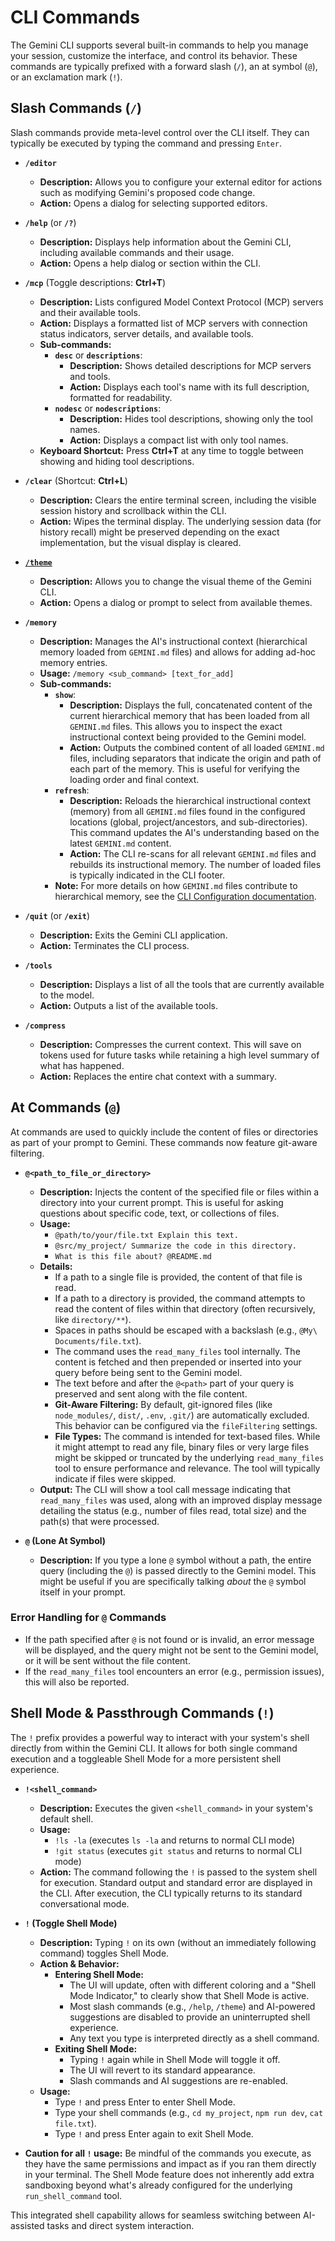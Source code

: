 # CLI Commands

The Gemini CLI supports several built-in commands to help you manage your session, customize the interface, and control its behavior. These commands are typically prefixed with a forward slash (`/`), an at symbol (`@`), or an exclamation mark (`!`).

## Slash Commands (`/`)

Slash commands provide meta-level control over the CLI itself. They can typically be executed by typing the command and pressing `Enter`.

- **`/editor`**

  - **Description:** Allows you to configure your external editor for actions such as modifying Gemini's proposed code change.
  - **Action:** Opens a dialog for selecting supported editors.

- **`/help`** (or **`/?`**)

  - **Description:** Displays help information about the Gemini CLI, including available commands and their usage.
  - **Action:** Opens a help dialog or section within the CLI.

- **`/mcp`** (Toggle descriptions: **Ctrl+T**)

  - **Description:** Lists configured Model Context Protocol (MCP) servers and their available tools.
  - **Action:** Displays a formatted list of MCP servers with connection status indicators, server details, and available tools.
  - **Sub-commands:**
    - **`desc`** or **`descriptions`**:
      - **Description:** Shows detailed descriptions for MCP servers and tools.
      - **Action:** Displays each tool's name with its full description, formatted for readability.
    - **`nodesc`** or **`nodescriptions`**:
      - **Description:** Hides tool descriptions, showing only the tool names.
      - **Action:** Displays a compact list with only tool names.
  - **Keyboard Shortcut:** Press **Ctrl+T** at any time to toggle between showing and hiding tool descriptions.

- **`/clear`** (Shortcut: **Ctrl+L**)

  - **Description:** Clears the entire terminal screen, including the visible session history and scrollback within the CLI.
  - **Action:** Wipes the terminal display. The underlying session data (for history recall) might be preserved depending on the exact implementation, but the visual display is cleared.

- [**`/theme`**](./themes.md)

  - **Description:** Allows you to change the visual theme of the Gemini CLI.
  - **Action:** Opens a dialog or prompt to select from available themes.

- **`/memory`**

  - **Description:** Manages the AI's instructional context (hierarchical memory loaded from `GEMINI.md` files) and allows for adding ad-hoc memory entries.
  - **Usage:** `/memory <sub_command> [text_for_add]`
  - **Sub-commands:**
    - **`show`**:
      - **Description:** Displays the full, concatenated content of the current hierarchical memory that has been loaded from all `GEMINI.md` files. This allows you to inspect the exact instructional context being provided to the Gemini model.
      - **Action:** Outputs the combined content of all loaded `GEMINI.md` files, including separators that indicate the origin and path of each part of the memory. This is useful for verifying the loading order and final context.
    - **`refresh`**:
      - **Description:** Reloads the hierarchical instructional context (memory) from all `GEMINI.md` files found in the configured locations (global, project/ancestors, and sub-directories). This command updates the AI's understanding based on the latest `GEMINI.md` content.
      - **Action:** The CLI re-scans for all relevant `GEMINI.md` files and rebuilds its instructional memory. The number of loaded files is typically indicated in the CLI footer.
    - **Note:** For more details on how `GEMINI.md` files contribute to hierarchical memory, see the [CLI Configuration documentation](./configuration.md#4-geminimd-files-hierarchical-instructional-context).

- **`/quit`** (or **`/exit`**)

  - **Description:** Exits the Gemini CLI application.
  - **Action:** Terminates the CLI process.

- **`/tools`**

  - **Description:** Displays a list of all the tools that are currently available to the model.
  - **Action:** Outputs a list of the available tools.

- **`/compress`**

  - **Description:** Compresses the current context. This will save on tokens used for future tasks while retaining a high level summary of what has happened.
  - **Action:** Replaces the entire chat context with a summary.

## At Commands (`@`)

At commands are used to quickly include the content of files or directories as part of your prompt to Gemini. These commands now feature git-aware filtering.

- **`@<path_to_file_or_directory>`**

  - **Description:** Injects the content of the specified file or files within a directory into your current prompt. This is useful for asking questions about specific code, text, or collections of files.
  - **Usage:**
    - `@path/to/your/file.txt Explain this text.`
    - `@src/my_project/ Summarize the code in this directory.`
    - `What is this file about? @README.md`
  - **Details:**
    - If a path to a single file is provided, the content of that file is read.
    - If a path to a directory is provided, the command attempts to read the content of files within that directory (often recursively, like `directory/**`).
    - Spaces in paths should be escaped with a backslash (e.g., `@My\ Documents/file.txt`).
    - The command uses the `read_many_files` tool internally. The content is fetched and then prepended or inserted into your query before being sent to the Gemini model.
    - The text before and after the `@<path>` part of your query is preserved and sent along with the file content.
    - **Git-Aware Filtering:** By default, git-ignored files (like `node_modules/`, `dist/`, `.env`, `.git/`) are automatically excluded. This behavior can be configured via the `fileFiltering` settings.
    - **File Types:** The command is intended for text-based files. While it might attempt to read any file, binary files or very large files might be skipped or truncated by the underlying `read_many_files` tool to ensure performance and relevance. The tool will typically indicate if files were skipped.
  - **Output:** The CLI will show a tool call message indicating that `read_many_files` was used, along with an improved display message detailing the status (e.g., number of files read, total size) and the path(s) that were processed.

- **`@` (Lone At Symbol)**
  - **Description:** If you type a lone `@` symbol without a path, the entire query (including the `@`) is passed directly to the Gemini model. This might be useful if you are specifically talking _about_ the `@` symbol itself in your prompt.

### Error Handling for `@` Commands

- If the path specified after `@` is not found or is invalid, an error message will be displayed, and the query might not be sent to the Gemini model, or it will be sent without the file content.
- If the `read_many_files` tool encounters an error (e.g., permission issues), this will also be reported.

## Shell Mode & Passthrough Commands (`!`)

The `!` prefix provides a powerful way to interact with your system's shell directly from within the Gemini CLI. It allows for both single command execution and a toggleable Shell Mode for a more persistent shell experience.

- **`!<shell_command>`**

  - **Description:** Executes the given `<shell_command>` in your system's default shell.
  - **Usage:**
    - `!ls -la` (executes `ls -la` and returns to normal CLI mode)
    - `!git status` (executes `git status` and returns to normal CLI mode)
  - **Action:** The command following the `!` is passed to the system shell for execution. Standard output and standard error are displayed in the CLI. After execution, the CLI typically returns to its standard conversational mode.

- **`!` (Toggle Shell Mode)**

  - **Description:** Typing `!` on its own (without an immediately following command) toggles Shell Mode.
  - **Action & Behavior:**
    - **Entering Shell Mode:**
      - The UI will update, often with different coloring and a "Shell Mode Indicator," to clearly show that Shell Mode is active.
      - Most slash commands (e.g., `/help`, `/theme`) and AI-powered suggestions are disabled to provide an uninterrupted shell experience.
      - Any text you type is interpreted directly as a shell command.
    - **Exiting Shell Mode:**
      - Typing `!` again while in Shell Mode will toggle it off.
      - The UI will revert to its standard appearance.
      - Slash commands and AI suggestions are re-enabled.
  - **Usage:**
    - Type `!` and press Enter to enter Shell Mode.
    - Type your shell commands (e.g., `cd my_project`, `npm run dev`, `cat file.txt`).
    - Type `!` and press Enter again to exit Shell Mode.

- **Caution for all `!` usage:** Be mindful of the commands you execute, as they have the same permissions and impact as if you ran them directly in your terminal. The Shell Mode feature does not inherently add extra sandboxing beyond what's already configured for the underlying `run_shell_command` tool.

This integrated shell capability allows for seamless switching between AI-assisted tasks and direct system interaction.

